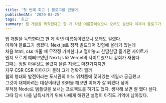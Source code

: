 ```yaml
---
title: '첫 번째 회고 | 블로그를 만들며'
publishedAt: '2020-03-25'
tags: '회고'
summary: 웹 개발을 독학한다고 한 게 작년 여름쯤이었으니 오래도 걸렸다 이제야 블로그가 생겼다. Next.js로 정적 빌드되어 깃헙에 올라가 있는데 처음 html...
---
```


웹 개발을 독학한다고 한 게 작년 여름쯤이었으니 오래도 걸렸다. <br />
이제야 블로그가 생겼다. Next.js로 정적 빌드되어 깃헙에 올라가 있는데 <br />
처음 html, css 배울 때 무작정 카피한다고 열어놓고 한땀한땀 옮기던 사이트가 <br />
왠지 모르게 예뻐보였던 Next.js 와 Vercel의 사이트였으니 감회가 새롭다. <br />
그때는 정말 아무것도 몰랐지 물론 지금도 마찬가지지만. <br />
자꾸 CSR CSR 이야기가 들려 그게 정확히 뭘까  <br />
웹의 형태와 발전이라는 도서관의 어느 위치쯤에 꽂혀있는 책일까 궁금했고 <br />
그것이 대체하려는 대상이라던 SSR을 해보면 이해가 잘 되겠다 싶어 <br />
무작정 Node로 템플릿을 보내는 프로젝트를 하기도 했다. 생각해 보면 잘 했다 싶다. <br />
그때 당시 나를 납득시키기 위해 나에게 해줬던 설명이 아직도 기억에 남아있다. <br />
